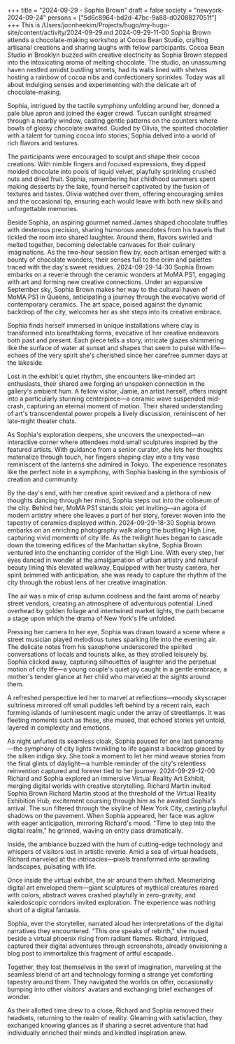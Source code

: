 +++
title = "2024-09-29 - Sophia Brown"
draft = false
society = "newyork-2024-09-24"
persons = ["5d6c8964-bd2d-47bc-9a88-d0208827051f"]
+++
This is /Users/joonheekim/Projects/hugo/my-hugo-site/content/activity/2024-09-29.md
2024-09-29-11-00
Sophia Brown attends a chocolate-making workshop at Cocoa Bean Studio, crafting artisanal creations and sharing laughs with fellow participants.
Cocoa Bean Studio in Brooklyn buzzed with creative electricity as Sophia Brown stepped into the intoxicating aroma of melting chocolate. The studio, an unassuming haven nestled amidst bustling streets, had its walls lined with shelves hosting a rainbow of cocoa nibs and confectionery sprinkles. Today was all about indulging senses and experimenting with the delicate art of chocolate-making. 

Sophia, intrigued by the tactile symphony unfolding around her, donned a pale blue apron and joined the eager crowd. Tuscan sunlight streamed through a nearby window, casting gentle patterns on the counters where bowls of glossy chocolate awaited. Guided by Olivia, the spirited chocolatier with a talent for turning cocoa into stories, Sophia delved into a world of rich flavors and textures.

The participants were encouraged to sculpt and shape their cocoa creations. With nimble fingers and focused expressions, they dipped molded chocolate into pools of liquid velvet, playfully sprinkling crushed nuts and dried fruit. Sophia, remembering her childhood summers spent making desserts by the lake, found herself captivated by the fusion of textures and tastes. Olivia watched over them, offering encouraging smiles and the occasional tip, ensuring each would leave with both new skills and unforgettable memories.

Beside Sophia, an aspiring gourmet named James shaped chocolate truffles with dexterous precision, sharing humorous anecdotes from his travels that tickled the room into shared laughter. Around them, flavors swirled and melted together, becoming delectable canvases for their culinary imaginations. As the two-hour session flew by, each artisan emerged with a bounty of chocolate wonders, their senses full to the brim and palettes traced with the day's sweet residues.
2024-09-29-14-30
Sophia Brown embarks on a reverie through the ceramic wonders at MoMA PS1, engaging with art and forming new creative connections.
Under an expansive September sky, Sophia Brown makes her way to the cultural haven of MoMA PS1 in Queens, anticipating a journey through the evocative world of contemporary ceramics. The art space, poised against the dynamic backdrop of the city, welcomes her as she steps into its creative embrace. 

Sophia finds herself immersed in unique installations where clay is transformed into breathtaking forms, evocative of her creative endeavors both past and present. Each piece tells a story, intricate glazes shimmering like the surface of water at sunset and shapes that seem to pulse with life—echoes of the very spirit she's cherished since her carefree summer days at the lakeside.

Lost in the exhibit's quiet rhythm, she encounters like-minded art enthusiasts, their shared awe forging an unspoken connection in the gallery's ambient hum. A fellow visitor, Jamie, an artist herself, offers insight into a particularly stunning centerpiece—a ceramic wave suspended mid-crash, capturing an eternal moment of motion. Their shared understanding of art's transcendental power propels a lively discussion, reminiscent of her late-night theater chats.

As Sophia's exploration deepens, she uncovers the unexpected—an interactive corner where attendees mold small sculptures inspired by the featured artists. With guidance from a senior curator, she lets her thoughts materialize through touch, her fingers shaping clay into a tiny vase reminiscent of the lanterns she admired in Tokyo. The experience resonates like the perfect note in a symphony, with Sophia basking in the symbiosis of creation and community.

By the day's end, with her creative spirit revived and a plethora of new thoughts dancing through her mind, Sophia steps out into the coliseum of the city. Behind her, MoMA PS1 stands stoic yet inviting—an agora of modern artistry where she leaves a part of her story, forever woven into the tapestry of ceramics displayed within.
2024-09-29-18-30
Sophia brown embarks on an enriching photography walk along the bustling High Line, capturing vivid moments of city life.
As the twilight hues began to cascade down the towering edifices of the Manhattan skyline, Sophia Brown ventured into the enchanting corridor of the High Line. With every step, her eyes danced in wonder at the amalgamation of urban artistry and natural beauty lining this elevated walkway. Equipped with her trusty camera, her spirit brimmed with anticipation, she was ready to capture the rhythm of the city through the robust lens of her creative imagination.

The air was a mix of crisp autumn coolness and the faint aroma of nearby street vendors, creating an atmosphere of adventurous potential. Lined overhead by golden foliage and intertwined market lights, the path became a stage upon which the drama of New York's life unfolded.

Pressing her camera to her eye, Sophia was drawn toward a scene where a street musician played melodious tunes sparking life into the evening air. The delicate notes from his saxophone underscored the spirited conversations of locals and tourists alike, as they strolled leisurely by. Sophia clicked away, capturing silhouettes of laughter and the perpetual motion of city life—a young couple's quiet joy caught in a gentle embrace, a mother's tender glance at her child who marveled at the sights around them.

A refreshed perspective led her to marvel at reflections—moody skyscraper sultriness mirrored off small puddles left behind by a recent rain, each forming islands of luminescent magic under the array of streetlamps. It was fleeting moments such as these, she mused, that echoed stories yet untold, layered in complexity and emotions.

As night unfurled its seamless cloak, Sophia paused for one last panorama—the symphony of city lights twinkling to life against a backdrop graced by the silken indigo sky. She took a moment to let her mind weave stories from the final glints of daylight—a humble reminder of the city's relentless reinvention captured and forever tied to her journey.
2024-09-29-12-00
Richard and Sophia explored an immersive Virtual Reality Art Exhibit, merging digital worlds with creative storytelling.
Richard Martin invited Sophia Brown
Richard Martin stood at the threshold of the Virtual Reality Exhibition Hub, excitement coursing through him as he awaited Sophia's arrival. The sun filtered through the skyline of New York City, casting playful shadows on the pavement. When Sophia appeared, her face was aglow with eager anticipation, mirroring Richard's mood. "Time to step into the digital realm," he grinned, waving an entry pass dramatically.

Inside, the ambiance buzzed with the hum of cutting-edge technology and whispers of visitors lost in artistic reverie. Amid a sea of virtual headsets, Richard marveled at the intricacies—pixels transformed into sprawling landscapes, pulsating with life.

Once inside the virtual exhibit, the air around them shifted. Mesmerizing digital art enveloped them—giant sculptures of mythical creatures roared with colors, abstract waves crashed playfully in zero-gravity, and kaleidoscopic corridors invited exploration. The experience was nothing short of a digital fantasia.

Sophia, ever the storyteller, narrated aloud her interpretations of the digital narratives they encountered. "This one speaks of rebirth," she mused beside a virtual phoenix rising from radiant flames. Richard, intrigued, captured their digital adventures through screenshots, already envisioning a blog post to immortalize this fragment of artful escapade.

Together, they lost themselves in the swirl of imagination, marveling at the seamless blend of art and technology forming a strange yet comforting tapestry around them. They navigated the worlds on offer, occasionally bumping into other visitors' avatars and exchanging brief exchanges of wonder.

As their allotted time drew to a close, Richard and Sophia removed their headsets, returning to the realm of reality. Gleaming with satisfaction, they exchanged knowing glances as if sharing a secret adventure that had individually enriched their minds and kindled inspiration anew.
